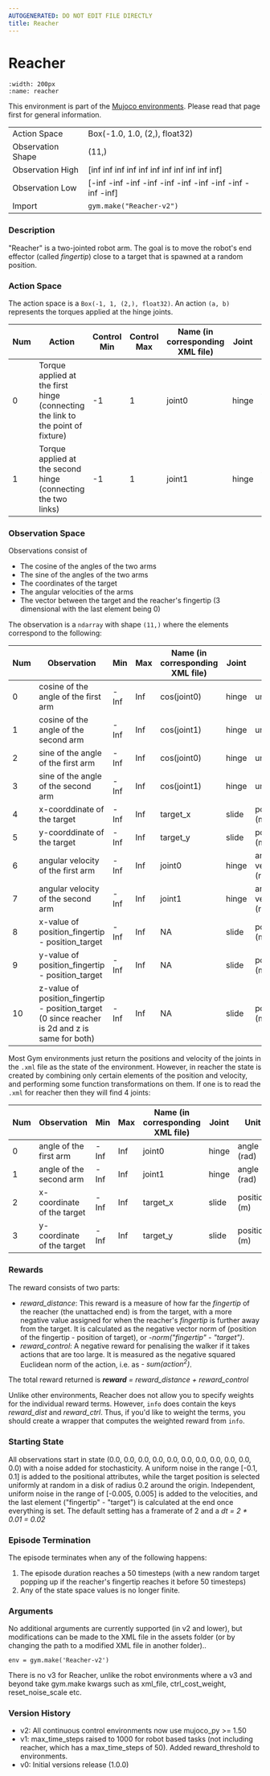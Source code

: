 ```yaml
---
AUTOGENERATED: DO NOT EDIT FILE DIRECTLY
title: Reacher
---
```


# Reacher

```{figure} ../../static/videos/mujoco/reacher.gif 
:width: 200px
:name: reacher
```

This environment is part of the <a href='..'>Mujoco environments</a>. Please read that page first for general information.

|   |   |
|---|---|
| Action Space | Box(-1.0, 1.0, (2,), float32) |
| Observation Shape | (11,) |
| Observation High | [inf inf inf inf inf inf inf inf inf inf inf] |
| Observation Low | [-inf -inf -inf -inf -inf -inf -inf -inf -inf -inf -inf] |
| Import | `gym.make("Reacher-v2")` | 


### Description
"Reacher" is a two-jointed robot arm. The goal is to move the robot's end effector (called *fingertip*) close to a
target that is spawned at a random position.

### Action Space
The action space is a `Box(-1, 1, (2,), float32)`. An action `(a, b)` represents the torques applied at the hinge joints.

| Num | Action                                                                          | Control Min | Control Max | Name (in corresponding XML file) | Joint | Unit |
|-----|---------------------------------------------------------------------------------|-------------|-------------|--------------------------|-------|------|
| 0   | Torque applied at the first hinge (connecting the link to the point of fixture) | -1 | 1 | joint0  | hinge | torque (N m) |
| 1   |  Torque applied at the second hinge (connecting the two links)                  | -1 | 1 | joint1  | hinge | torque (N m) |

### Observation Space

Observations consist of

- The cosine of the angles of the two arms
- The sine of the angles of the two arms
- The coordinates of the target
- The angular velocities of the arms
- The vector between the target and the reacher's fingertip (3 dimensional with the last element being 0)

The observation is a `ndarray` with shape `(11,)` where the elements correspond to the following:

| Num | Observation           | Min                  | Max                | Name (in corresponding XML file) | Joint| Unit |
|-----|-----------------------|----------------------|--------------------|----------------------|--------------------|--------------------|
| 0   | cosine of the angle of the first arm                                                            | -Inf                 | Inf                | cos(joint0) | hinge | unitless |
| 1   | cosine of the angle of the second arm                                                           | -Inf                 | Inf                | cos(joint1) | hinge | unitless |
| 2   | sine of the angle of the first arm                                                              | -Inf                 | Inf                | cos(joint0) | hinge | unitless |
| 3   | sine of the angle of the second arm                                                             | -Inf                 | Inf                | cos(joint1) | hinge | unitless |
| 4   |  x-coorddinate of the target                                                                    | -Inf                 | Inf                | target_x | slide | position (m) |
| 5   |  y-coorddinate of the target                                                                    | -Inf                 | Inf                | target_y | slide | position (m) |
| 6   | angular velocity of the first arm                                                               | -Inf                 | Inf                | joint0 | hinge | angular velocity (rad/s) |
| 7   | angular velocity of the second arm                                                              | -Inf                 | Inf                | joint1 | hinge | angular velocity (rad/s) |
| 8   | x-value of position_fingertip - position_target                                                 | -Inf                 | Inf                | NA | slide | position (m) |
| 9   | y-value of position_fingertip - position_target                                                 | -Inf                 | Inf                | NA | slide | position (m) |
| 10  | z-value of position_fingertip - position_target (0 since reacher is 2d and z is same for both)  | -Inf                 | Inf                | NA | slide | position (m) |


Most Gym environments just return the positions and velocity of the
joints in the `.xml` file as the state of the environment. However, in
reacher the state is created by combining only certain elements of the
position and velocity, and performing some function transformations on them.
If one is to read the `.xml` for reacher then they will find 4 joints:

| Num | Observation                 | Min      | Max      | Name (in corresponding XML file) | Joint | Unit               |
|-----|-----------------------------|----------|----------|----------------------------------|-------|--------------------|
| 0   | angle of the first arm      | -Inf     | Inf      | joint0                           | hinge | angle (rad)        |
| 1   | angle of the second arm     | -Inf     | Inf      | joint1                           | hinge | angle (rad)        |
| 2   | x-coordinate of the target  | -Inf     | Inf      | target_x                         | slide | position (m)       |
| 3   | y-coordinate of the target  | -Inf     | Inf      | target_y                         | slide | position (m)       |


### Rewards
The reward consists of two parts:
- *reward_distance*: This reward is a measure of how far the *fingertip*
of the reacher (the unattached end) is from the target, with a more negative
value assigned for when the reacher's *fingertip* is further away from the
target. It is calculated as the negative vector norm of (position of
the fingertip - position of target), or *-norm("fingertip" - "target")*.
- *reward_control*: A negative reward for penalising the walker if
it takes actions that are too large. It is measured as the negative squared
Euclidean norm of the action, i.e. as *- sum(action<sup>2</sup>)*.

The total reward returned is ***reward*** *=* *reward_distance + reward_control*

Unlike other environments, Reacher does not allow you to specify weights for the individual reward terms.
However, `info` does contain the keys *reward_dist* and *reward_ctrl*. Thus, if you'd like to weight the terms,
you should create a wrapper that computes the weighted reward from `info`.


### Starting State
All observations start in state
(0.0, 0.0, 0.0, 0.0, 0.0, 0.0, 0.0, 0.0, 0.0, 0.0, 0.0)
with a noise added for stochasticity. A uniform noise in the range
[-0.1, 0.1] is added to the positional attributes, while the target position
is selected uniformly at random in a disk of radius 0.2 around the origin.
Independent, uniform noise in the
range of [-0.005, 0.005] is added to the velocities, and the last
element ("fingertip" - "target") is calculated at the end once everything
is set. The default setting has a framerate of 2 and a *dt = 2 * 0.01 = 0.02*

### Episode Termination

The episode terminates when any of the following happens:

1. The episode duration reaches a 50 timesteps (with a new random target popping up if the reacher's fingertip reaches it before 50 timesteps)
2. Any of the state space values is no longer finite.

### Arguments

No additional arguments are currently supported (in v2 and lower),
but modifications can be made to the XML file in the assets folder
(or by changing the path to a modified XML file in another folder)..

```
env = gym.make('Reacher-v2')
```

There is no v3 for Reacher, unlike the robot environments where a v3 and
beyond take gym.make kwargs such as xml_file, ctrl_cost_weight, reset_noise_scale etc.


### Version History

* v2: All continuous control environments now use mujoco_py >= 1.50
* v1: max_time_steps raised to 1000 for robot based tasks (not including reacher, which has a max_time_steps of 50). Added reward_threshold to environments.
* v0: Initial versions release (1.0.0)
